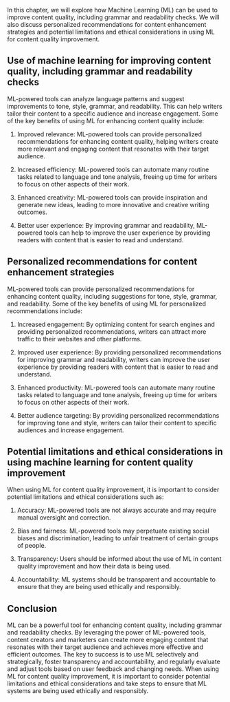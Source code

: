 
In this chapter, we will explore how Machine Learning (ML) can be used to improve content quality, including grammar and readability checks. We will also discuss personalized recommendations for content enhancement strategies and potential limitations and ethical considerations in using ML for content quality improvement.

Use of machine learning for improving content quality, including grammar and readability checks
-----------------------------------------------------------------------------------------------

ML-powered tools can analyze language patterns and suggest improvements to tone, style, grammar, and readability. This can help writers tailor their content to a specific audience and increase engagement. Some of the key benefits of using ML for enhancing content quality include:

1. Improved relevance: ML-powered tools can provide personalized recommendations for enhancing content quality, helping writers create more relevant and engaging content that resonates with their target audience.

2. Increased efficiency: ML-powered tools can automate many routine tasks related to language and tone analysis, freeing up time for writers to focus on other aspects of their work.

3. Enhanced creativity: ML-powered tools can provide inspiration and generate new ideas, leading to more innovative and creative writing outcomes.

4. Better user experience: By improving grammar and readability, ML-powered tools can help to improve the user experience by providing readers with content that is easier to read and understand.

Personalized recommendations for content enhancement strategies
---------------------------------------------------------------

ML-powered tools can provide personalized recommendations for enhancing content quality, including suggestions for tone, style, grammar, and readability. Some of the key benefits of using ML for personalized recommendations include:

1. Increased engagement: By optimizing content for search engines and providing personalized recommendations, writers can attract more traffic to their websites and other platforms.

2. Improved user experience: By providing personalized recommendations for improving grammar and readability, writers can improve the user experience by providing readers with content that is easier to read and understand.

3. Enhanced productivity: ML-powered tools can automate many routine tasks related to language and tone analysis, freeing up time for writers to focus on other aspects of their work.

4. Better audience targeting: By providing personalized recommendations for improving tone and style, writers can tailor their content to specific audiences and increase engagement.

Potential limitations and ethical considerations in using machine learning for content quality improvement
----------------------------------------------------------------------------------------------------------

When using ML for content quality improvement, it is important to consider potential limitations and ethical considerations such as:

1. Accuracy: ML-powered tools are not always accurate and may require manual oversight and correction.

2. Bias and fairness: ML-powered tools may perpetuate existing social biases and discrimination, leading to unfair treatment of certain groups of people.

3. Transparency: Users should be informed about the use of ML in content quality improvement and how their data is being used.

4. Accountability: ML systems should be transparent and accountable to ensure that they are being used ethically and responsibly.

Conclusion
----------

ML can be a powerful tool for enhancing content quality, including grammar and readability checks. By leveraging the power of ML-powered tools, content creators and marketers can create more engaging content that resonates with their target audience and achieves more effective and efficient outcomes. The key to success is to use ML selectively and strategically, foster transparency and accountability, and regularly evaluate and adjust tools based on user feedback and changing needs. When using ML for content quality improvement, it is important to consider potential limitations and ethical considerations and take steps to ensure that ML systems are being used ethically and responsibly.

